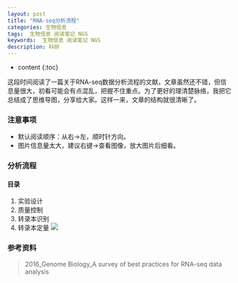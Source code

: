 ```yaml
---
layout: post
title: "RNA-seq分析流程"
categories: 生物信息
tags:  生物信息 阅读笔记 NGS
keywords:  生物信息 阅读笔记 NGS
description: 科研
---
```


* content
{:toc}

这段时间阅读了一篇关于RNA-seq数据分析流程的文献，文章虽然还不错，但信息量很大，初看可能会有点混乱，把握不住重点。为了更好的理清楚脉络，我把它总结成了思维导图，分享给大家。这样一来，文章的结构就很清晰了。

### 注意事项
- 默认阅读顺序：从右→左，顺时针方向。
- 图片信息量太大，建议右键→查看图像，放大图片后细看。

### 分析流程
#### 目录
1. 实验设计
2. 质量控制
3. 转录本识别
4. 转录本定量
![](https://raw.githubusercontent.com/woaielf/woaielf.github.io/master/_posts/Pic/1-RNA-seq.png)

### 参考资料
> 2016_Genome Biology_A survey of best practices for RNA-seq data analysis